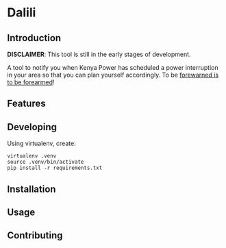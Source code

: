# Dalili
## Introduction

**DISCLAIMER**: This tool is still in the early stages of development.

A tool to notify you when Kenya Power has scheduled a power interruption in your area so that you can plan yourself accordingly.
To be [forewarned is to be forearmed](https://www.collinsdictionary.com/dictionary/english/forewarned-is-forearmed)! 

## Features

## Developing

Using virtualenv, create:

```
virtualenv .venv
source .venv/bin/activate
pip install -r requirements.txt
```

## Installation

## Usage

## Contributing


